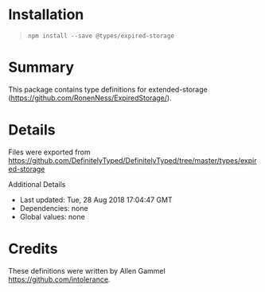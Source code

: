 # Installation
> `npm install --save @types/expired-storage`

# Summary
This package contains type definitions for extended-storage (https://github.com/RonenNess/ExpiredStorage/).

# Details
Files were exported from https://github.com/DefinitelyTyped/DefinitelyTyped/tree/master/types/expired-storage

Additional Details
 * Last updated: Tue, 28 Aug 2018 17:04:47 GMT
 * Dependencies: none
 * Global values: none

# Credits
These definitions were written by Allen Gammel <https://github.com/intolerance>.
